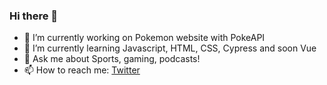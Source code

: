 ### Hi there 👋


- 🔭 I’m currently working on Pokemon website with PokeAPI
- 🌱 I’m currently learning Javascript, HTML, CSS, Cypress and soon Vue
- 💬 Ask me about Sports, gaming, podcasts!
- 📫 How to reach me: [Twitter](http://twitter.com/marcopianaroli)
<!--
**marcop96/marcop96** is a ✨ _special_ ✨ repository because its `README.md` (this file) appears on your GitHub profile.

Here are some ideas to get you started:
- ⚡ Fun fact: ...
-->
